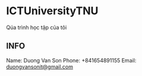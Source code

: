 # ICTUniversityTNU
Qúa trình học tập của tôi
## INFO
Name: Duong Van Son
Phone: +841654891155
Email: duongvansonit@gmail.com